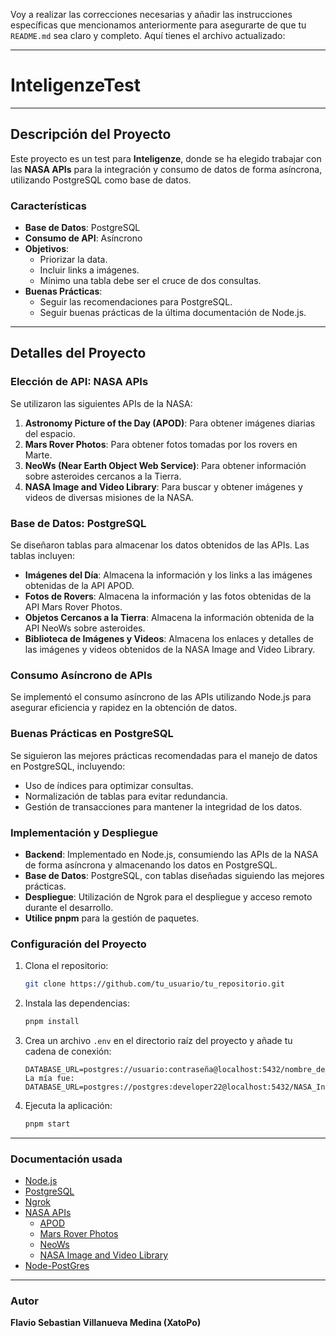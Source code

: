 Voy a realizar las correcciones necesarias y añadir las instrucciones específicas que mencionamos anteriormente para asegurarte de que tu `README.md` sea claro y completo. Aquí tienes el archivo actualizado:

---

# InteligenzeTest

---

## Descripción del Proyecto

Este proyecto es un test para **Inteligenze**, donde se ha elegido trabajar con las **NASA APIs** para la integración y consumo de datos de forma asíncrona, utilizando PostgreSQL como base de datos.

### Características

- **Base de Datos**: PostgreSQL
- **Consumo de API**: Asíncrono
- **Objetivos**:
  - Priorizar la data.
  - Incluir links a imágenes.
  - Mínimo una tabla debe ser el cruce de dos consultas.
- **Buenas Prácticas**: 
  - Seguir las recomendaciones para PostgreSQL.
  - Seguir buenas prácticas de la última documentación de Node.js.

---

## Detalles del Proyecto

### Elección de API: NASA APIs

Se utilizaron las siguientes APIs de la NASA:
1. **Astronomy Picture of the Day (APOD)**: Para obtener imágenes diarias del espacio.
2. **Mars Rover Photos**: Para obtener fotos tomadas por los rovers en Marte.
3. **NeoWs (Near Earth Object Web Service)**: Para obtener información sobre asteroides cercanos a la Tierra.
4. **NASA Image and Video Library**: Para buscar y obtener imágenes y videos de diversas misiones de la NASA.

### Base de Datos: PostgreSQL

Se diseñaron tablas para almacenar los datos obtenidos de las APIs. Las tablas incluyen:
- **Imágenes del Día**: Almacena la información y los links a las imágenes obtenidas de la API APOD.
- **Fotos de Rovers**: Almacena la información y las fotos obtenidas de la API Mars Rover Photos.
- **Objetos Cercanos a la Tierra**: Almacena la información obtenida de la API NeoWs sobre asteroides.
- **Biblioteca de Imágenes y Videos**: Almacena los enlaces y detalles de las imágenes y videos obtenidos de la NASA Image and Video Library.

### Consumo Asíncrono de APIs

Se implementó el consumo asíncrono de las APIs utilizando Node.js para asegurar eficiencia y rapidez en la obtención de datos.

### Buenas Prácticas en PostgreSQL

Se siguieron las mejores prácticas recomendadas para el manejo de datos en PostgreSQL, incluyendo:
- Uso de índices para optimizar consultas.
- Normalización de tablas para evitar redundancia.
- Gestión de transacciones para mantener la integridad de los datos.

### Implementación y Despliegue

- **Backend**: Implementado en Node.js, consumiendo las APIs de la NASA de forma asíncrona y almacenando los datos en PostgreSQL.
- **Base de Datos**: PostgreSQL, con tablas diseñadas siguiendo las mejores prácticas.
- **Despliegue**: Utilización de Ngrok para el despliegue y acceso remoto durante el desarrollo.
- **Utilice pnpm** para la gestión de paquetes.

### Configuración del Proyecto

1. Clona el repositorio:
   ```bash
   git clone https://github.com/tu_usuario/tu_repositorio.git
   ```

2. Instala las dependencias:
   ```bash
   pnpm install
   ```

3. Crea un archivo `.env` en el directorio raíz del proyecto y añade tu cadena de conexión:
   ```plaintext
   DATABASE_URL=postgres://usuario:contraseña@localhost:5432/nombre_de_la_base_de_dato
   La mía fue: 
   DATABASE_URL=postgres://postgres:developer22@localhost:5432/NASA_Inteligenze
   ```

4. Ejecuta la aplicación:
   ```bash
   pnpm start
   ```

---

### Documentación usada

- [Node.js](https://nodejs.org/es/)
- [PostgreSQL](https://www.postgresql.org/)
- [Ngrok](https://ngrok.com/)
- [NASA APIs](https://api.nasa.gov/)
  - [APOD](https://api.nasa.gov/planetary/apod)
  - [Mars Rover Photos](https://api.nasa.gov/mars-photos/api/v1)
  - [NeoWs](https://api.nasa.gov/planetary/neo/rest/v1/feed)
  - [NASA Image and Video Library](https://images.nasa.gov/)
- [Node-PostGres](https://node-postgres.com/)

---

### Autor

**Flavio Sebastian Villanueva Medina (XatoPo)**
